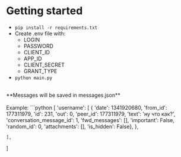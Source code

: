 # Getting started
- ```pip install -r requirements.txt```
- Create .env file with:
    - LOGIN
    - PASSWORD
    - CLIENT_ID
    - APP_ID
    - CLIENT_SECRET
    - GRANT_TYPE
- ```python main.py```
<br>
**Messages will be saved in messages.json**
<br>
<br>
Example:
```python
[
    'username': [
        {
            'date': 1341920680,
            'from_id': 177311979,
            'id': 231,
            'out': 0,
            'peer_id': 177311979,
            'text': 'ну что как?',
            'conversation_message_id': 1,
            'fwd_messages': [],
            'important': False,
            'random_id': 0,
            'attachments': [],
            'is_hidden': False},
        },
        
    ],
    
]
```
